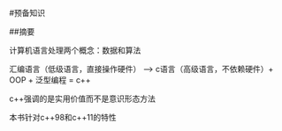 #预备知识

##摘要

计算机语言处理两个概念：数据和算法

汇编语言（低级语言，直接操作硬件） --> c语言（高级语言，不依赖硬件）+ OOP + 泛型编程 = c++

c++强调的是实用价值而不是意识形态方法

本书针对c++98和c++11的特性
